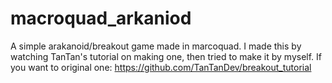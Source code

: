 # macroquad_arkaniod
A simple arakanoid/breakout game made in marcoquad. I made this by watching TanTan's tutorial on making one, then tried to make it by myself. If you want to original one:
https://github.com/TanTanDev/breakout_tutorial
